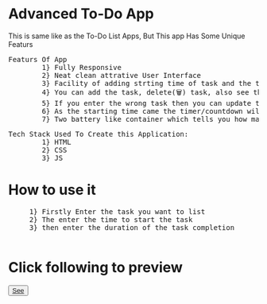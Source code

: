 <h1>Advanced To-Do App</h1>
<p>This is same like as the To-Do List Apps, But This app Has Some Unique Featurs</p>
<pre>Featurs Of App
        1} Fully Responsive
        2} Neat clean attrative User Interface
        3} Facility of adding strting time of task and the time required to complete the task
        4} You can add the task, delete(🗑️) task, also see the details of the task like starting time, duration of the task which you seted
        5} If you enter the wrong task then you can update that task again simply by edit option(✏️)
        6} As the starting time came the timer/countdown will start automaticaly
        7} Two battery like container which tells you how many percentage of the tasks are completed or remaining to complete
</pre>
<pre>Tech Stack Used To Create this Application:
        1} HTML
        2} CSS
        3} JS </pre>

<h1>How to use it</h1>
<pre>
     1} Firstly Enter the task you want to list
     2} The enter the time to start the task
     3} then enter the duration of the task completion
     </pre>

<h1>Click following to preview</h1>  
<button><a href="advanced-and-attractive-to-do-app.netlify.app">See</a></button> 

